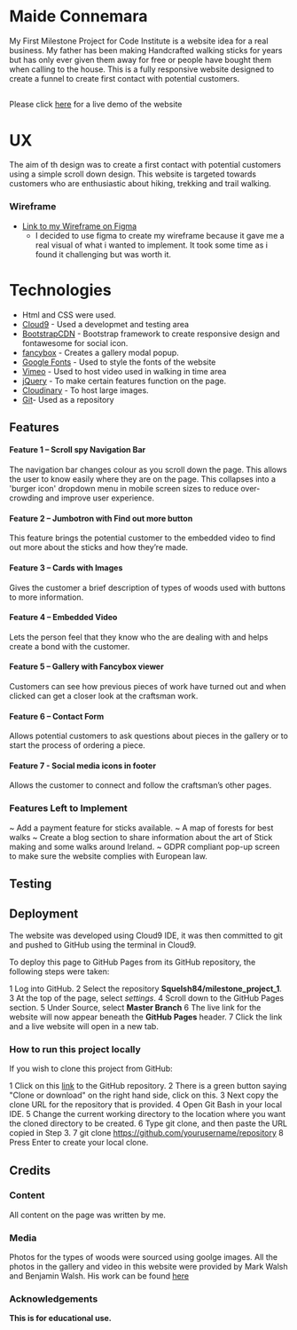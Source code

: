 # Maide Connemara

 My First Milestone Project for Code Institute is a website idea for a real business. My father has been making Handcrafted walking sticks for years but has only ever given them away for free or people have bought them when calling to the house. 
This is a fully responsive website designed to create a funnel to create first contact with potential customers.
##
Please click [here](https://squelsh84.github.io/milestone_project_1/) for a live demo of the website 

# UX
 The aim of th design was to create a first contact with potential customers using a simple scroll down design. 
This website is targeted towards customers who are enthusiastic about hiking, trekking and trail walking.
### Wireframe

- [Link to my Wireframe on Figma](https://www.figma.com/file/ejZ5n3XOZiFXWCiDn8KqzQPg/Milestone-Project-1?node-id=0%3A1)
	- I decided to use figma to create my wireframe because it gave me a real visual of what i wanted to implement. It took some time as i found it challenging but was worth it.

# Technologies

- Html and CSS were used.
- [Cloud9](https://c9.io) - Used a developmet and testing area
- [BootstrapCDN](https://www.bootstrapcdn.com/) - Bootstrap framework to create responsive design and fontawesome for social icon.
- [fancybox](https://fancyapps.com/fancybox/3/) - Creates a gallery modal popup.
- [Google Fonts](https://fonts.google.com/) - Used to style the fonts of the website
- [Vimeo](https://vimeo.com) - Used to host video used in walking in time area
- [jQuery](https://jquery.com/) - To make certain features function on the page.
- [Cloudinary](https://cloudinary.com/) - To host large images.
- [Git](https://github.com)- Used as a repository


## Features

#### Feature 1 – Scroll spy Navigation Bar
The navigation bar changes colour as you scroll down the page. This allows the user to know easily where they are on the page.
This collapses into a 'burger icon' dropdown menu in mobile screen sizes to reduce over-crowding and improve user experience.

#### Feature 2 – Jumbotron with Find out more button
This feature brings the potential customer to the embedded video to find out more about the sticks and how they’re made.

#### Feature 3 – Cards with Images
Gives the customer a brief description of types of woods used with buttons to more information.

#### Feature 4 – Embedded Video
Lets the person feel that they know who the are dealing with and helps create a bond with the customer.

#### Feature 5 – Gallery with Fancybox viewer
Customers can see how previous pieces of work have turned out and when clicked can get a closer look at the craftsman work.

#### Feature 6 – Contact Form
Allows potential customers to ask questions about pieces in the gallery or to start the process of ordering a piece.

#### Feature 7 - Social media icons in footer
Allows the customer to connect and follow the craftsman’s other pages.



### Features Left to Implement
~ Add a payment feature for sticks available.
~ A map of forests for best walks
~ Create a blog section to share information about the art of Stick making and some walks around Ireland.
~ GDPR compliant pop-up screen to make sure the website complies with European law.


## Testing


## Deployment

The website was developed using Cloud9 IDE, it was then committed to git and pushed to GitHub using the terminal in Cloud9.

To deploy this page to GitHub Pages from its GitHub repository, the following steps were taken:

1 Log into GitHub.
2 Select the repository **Squelsh84/milestone_project_1**.
3 At the top of the page, select *settings*.
4 Scroll down to the GitHub Pages section.
5 Under Source, select **Master Branch**
6 The live link for the website will now appear beneath the **GitHub Pages** header.
7 Click the link and a live website will open in a new tab.


### How to run this project locally
If you wish to clone this project from GitHub:

1 Click on this [link](https://github.com/Squelsh84/milestone_project_1) to the GitHub repository.
2 There is a green button saying "Clone or download" on the right hand side,  click on this.
3 Next copy the clone URL for the repository that is provided.
4 Open Git Bash in your local IDE.
5 Change the current working directory to the location where you want the cloned directory to be created.
6 Type git clone, and then paste the URL copied in Step 3.
7 git clone https://github.com/yourusername/repository
8 Press Enter to create your local clone.

## Credits

### Content
All content on the page was written by me. 

### Media
Photos for the types of woods were sourced using goolge images.
All the photos in the gallery and video in this website were provided by Mark Walsh and Benjamin Walsh. His work can be found [here]( https://www.benjaminwalsh.ie/)

### Acknowledgements

**This is for educational use.** 

